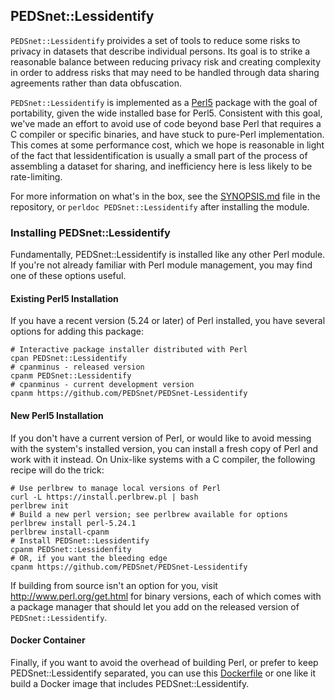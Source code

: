 ## PEDSnet::Lessidentify

`PEDSnet::Lessidentify` proivides a set of tools to reduce some risks to privacy in datasets that describe individual persons.  Its goal is to strike a reasonable balance between reducing privacy risk and creating complexity in order to address risks that may need to be handled through data sharing agreements rather than data obfuscation.

`PEDSnet::Lessidentify` is implemented as a [Perl5](http://www.perl.org) package with the goal of portability, given the wide installed base for Perl5.  Consistent with this goal, we've made an effort to avoid use of code beyond base Perl that requires a C compiler or specific binaries, and have stuck to pure-Perl implementation.  This comes at some performance cost, which we hope is reasonable in light of the fact that lessidentification is usually a small part of the process of assembling a dataset for sharing, and inefficiency here is less likely to be rate-limiting.

For more information on what's in the box, see the [SYNOPSIS.md](SYNOPSIS.md) file in the repository, or `perldoc PEDSnet::Lessidentify` after installing the module.

### Installing PEDSnet::Lessidentify

Fundamentally, PEDSnet::Lessidentify is installed like any other Perl module.  If you're not already familiar with Perl module management, you may find one of these options useful.

#### Existing Perl5 Installation

If you have a recent version (5.24 or later) of Perl installed, you have several options for adding this package:

```
# Interactive package installer distributed with Perl
cpan PEDSnet::Lessidentify
# cpanminus - released version
cpanm PEDSnet::Lessidentify
# cpanminus - current development version
cpanm https://github.com/PEDSnet/PEDSnet-Lessidentify
```

#### New Perl5 Installation

If you don't have a current version of Perl, or would like to avoid messing with the system's installed version, you can install a fresh copy of Perl and work with it instead.  On Unix-like systems with a C compiler, the following recipe will do the trick:

```
# Use perlbrew to manage local versions of Perl
curl -L https://install.perlbrew.pl | bash
perlbrew init
# Build a new perl version; see perlbrew available for options
perlbrew install perl-5.24.1
perlbrew install-cpanm
# Install PEDSnet::Lessidentify
cpanm PEDSnet::Lessidenfity
# OR, if you want the bleeding edge
cpanm https://github.com/PEDSnet/PEDSnet-Lessidentify
```

If building from source isn't an option for you, visit http://www.perl.org/get.html for binary versions, each of which comes with a package manager that should let you add on the released version of `PEDSnet::Lessidentify`.

#### Docker Container

Finally, if you want to avoid the overhead of building Perl, or prefer to keep PEDSnet::Lessidentify separated, you can use this [Dockerfile](etc/Dockerfile) or one like it build a Docker image that includes PEDSnet::Lessidentify. 

